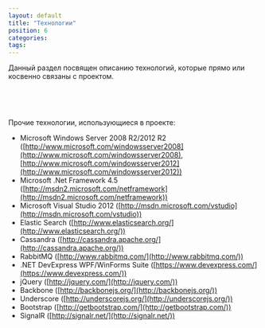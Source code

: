 ```yaml
---
layout: default
title: "Технологии"
position: 6
categories: 
tags: 
---
```


Данный раздел посвящен описанию технологий, которые прямо или косвенно связаны с проектом.

 



 

Прочие технологии, использующиеся в проекте:

* Microsoft Windows Server 2008 R2/2012 R2 ([http://www.microsoft.com/windowsserver2008](http://www.microsoft.com/windowsserver2008), [http://www.microsoft.com/windowsserver2012](http://www.microsoft.com/windowsserver2012))
* Microsoft .Net Framework 4.5 ([http://msdn2.microsoft.com/netframework](http://msdn2.microsoft.com/netframework))
* Microsoft Visual Studio 2012 ([http://msdn.microsoft.com/vstudio](http://msdn.microsoft.com/vstudio))
* Elastic Search ([http://www.elasticsearch.org/](http://www.elasticsearch.org/))
* Cassandra ([http://cassandra.apache.org/](http://cassandra.apache.org/))
* RabbitMQ ([http://www.rabbitmq.com/](http://www.rabbitmq.com/))
* .NET DevExpress WPF/WinForms Suite ([https://www.devexpress.com/](https://www.devexpress.com/))
* jQuery ([http://jquery.com/](http://jquery.com/))
* Backbone ([http://backbonejs.org/](http://backbonejs.org/))
* Underscore ([http://underscorejs.org/](http://underscorejs.org/))
* Bootstrap ([http://getbootstrap.com/](http://getbootstrap.com/))
* SignalR ([http://signalr.net/](http://signalr.net/))

 

